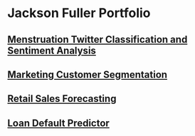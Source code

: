 # Jackson Fuller Portfolio

## [Menstruation Twitter Classification and Sentiment Analysis](https://github.com/LoveYourMenses/twitter-attitudes/)

## [Marketing Customer Segmentation](https://github.com/jacksondfuller/customer_segmentation)

## [Retail Sales Forecasting](https://github.com/jacksondfuller/retail_sales)

## [Loan Default Predictor](https://github.com/jacksondfuller/loan_default)
